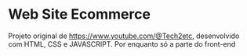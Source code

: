 # Web Site Ecommerce
Projeto original de https://www.youtube.com/@Tech2etc, desenvolvido com HTML, CSS e JAVASCRIPT.
Por enquanto só a parte do front-end
